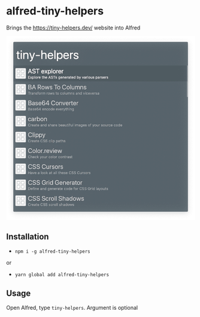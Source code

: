 # alfred-tiny-helpers

Brings the https://tiny-helpers.dev/ website into Alfred

![alfred-tiny-helpers-screenshot](./screenshot.png)

## Installation
- `npm i -g alfred-tiny-helpers`

or

- `yarn global add alfred-tiny-helpers`

## Usage
Open Alfred, type `tiny-helpers`. Argument is optional